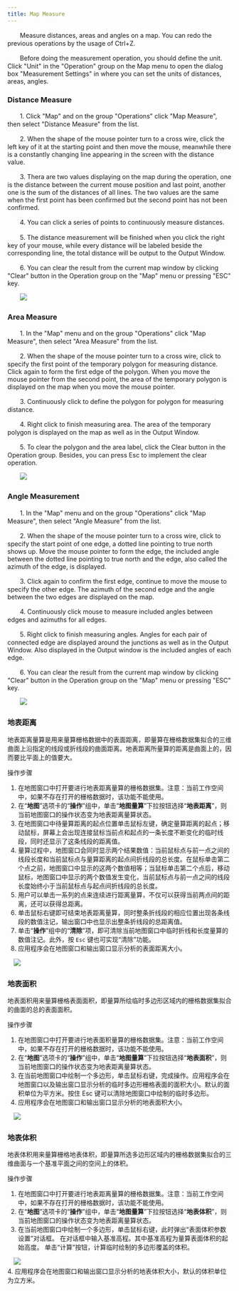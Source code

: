 ```yaml
---
title: Map Measure
---
```


　　Measure distances, areas and angles on a map. You can redo the previous operations by the usage of Ctrl+Z.

　　Before doing the measurement operation, you should define the unit. Click "Unit" in the "Operation" group on the Map menu to open the dialog box "Measurement Settings" in where you can set the units of distances, areas, angles.

### Distance Measure

　　1.  Click "Map" and on the group "Operations" click "Map Measure", then select "Distance Measure" from the list.

　　2.  When the shape of the mouse pointer turn to a cross wire, click the left key of it at the starting point and then move the mouse, meanwhile there is a constantly changing line appearing in the screen with the distance value.

　　3.  Thera are two values displaying on the map during the operation, one is the distance between the current mouse position and last point, another one is the sum of the distances of all lines. The two values are the same when the first point has been confirmed but the second point has not been confirmed.

　　4.  You can click a series of points to continuously measure distances.

　　5.  The distance measurement will be finished when you click the right key of your mouse, while every distance will be labeled beside the corresponding line, the total distance will be output to the Output Window.

　　6.  You can clear the result from the current map window by clicking "Clear" button in the Operation group on the "Map" menu or pressing "ESC" key.

　　![](img/distanceMeasure.png)


### Area Measure

　　1. In the "Map" menu and on the group "Operations" click "Map Measure", then select "Area Measure" from the list.
 
　　2. When the shape of the mouse pointer turn to a cross wire, click to specify the first point of the temporary polygon for measuring distance. Click again to form the first edge of the polygon. When you move the mouse pointer from the second point, the area of the temporary polygon is displayed on the map when you move the mouse pointer.

　　3. Continuously click to define the polygon for polygon for measuring distance.
 
　　4. Right click to finish measuring area. The area of the temporary polygon is displayed on the map as well as in the Output Window.

　　5. To clear the polygon and the area label, click the Clear button in the Operation group. Besides, you can press Esc to implement the clear operation.

　　![](img/areaMeasure.png)

### Angle Measurement

　　1.  In the "Map" menu and on the group "Operations" click "Map Measure", then select "Angle Measure" from the list.

　　2.  When the shape of the mouse pointer turn to a cross wire, click to specify the start point of one edge, a dotted line pointing to true north shows up. Move the mouse pointer to form the edge, the included angle between the dotted line pointing to true north and the edge, also called the azimuth of the edge, is displayed.

　　3.  Click again to confirm the first edge, continue to move the mouse to specify the other edge. The azimuth of the second edge and the angle between the two edges are displayed on the map.

　　4.  Continuously click mouse to measure included angles between edges and azimuths for all edges.

　　5.  Right click to finish measuring angles. Angles for each pair of connected edge are displayed around the junctions as well as in the Output Window. Also displayed in the Output window is the included angles of each edge.

　　6.  You can clear the result from the current map window by clicking "Clear" button in the Operation group on the "Map" menu or pressing "ESC" key.

　　![](img/angleMeasure.png)
  
### 地表距离   
  
地表距离量算是用来量算栅格数据中的表面距离，即量算在栅格数据集拟合的三维曲面上沿指定的线段或折线段的曲面距离。地表距离所量算的距离是曲面上的，因而要比平面上的值要大。

操作步骤  
1. 在地图窗口中打开要进行地表距离量算的栅格数据集。注意：当前工作空间中，如果不存在打开的栅格数据时，该功能不能使用。   
2. 在“**地图**”选项卡的“**操作**”组中，单击“**地图量算**”下拉按钮选择“**地表距离**”，则当前地图窗口的操作状态变为地表距离量算状态。  
3. 在地图窗口中待量算距离的起点位置单击鼠标左键，确定量算距离的起点；移动鼠标，屏幕上会出现连接鼠标当前点和起点的一条长度不断变化的临时线段，同时还显示了这条线段的距离值。  
4. 量算过程中，地图窗口会同时显示两个结果数值：当前鼠标点与前一点之间的线段长度和当前鼠标点与量算距离的起点间折线段的总长度。在鼠标单击第二个点之前，地图窗口中显示的这两个数值相等；当鼠标单击第二个点后，移动鼠标，地图窗口中显示的两个数值发生变化，当前鼠标点与前一点之间的线段长度始终小于当前鼠标点与起点间折线段的总长度。  
5. 用户可以单击一系列的点来连续进行距离量算，不仅可以获得当前两点间的距离，还可以获得总距离。   
6. 单击鼠标右键即可结束地表距离量算，同时整条折线段的相应位置出现各条线段的数值注记，输出窗口中也显示出整条折线段的总距离值。  
7. 单击“**操作**”组中的“**清除**”项，即可清除当前地图窗口中临时折线和长度量算的数值注记。此外，按 `Esc` 键也可实现“清除”功能。  
8. 应用程序会在地图窗口和输出窗口显示分析的表面距离大小。 
 
  
　![](img/SurfaceDistance.png)  
  
### 地表面积  
  
地表面积用来量算栅格表面面积，即量算所绘临时多边形区域内的栅格数据集拟合的曲面的总的表面面积。  
    
操作步骤  
1. 在地图窗口中打开要进行地表面积量算的栅格数据集。注意：当前工作空间中，如果不存在打开的栅格数据时，该功能不能使用。   
2. 在“**地图**”选项卡的“**操作**”组中，单击“**地图量算**”下拉按钮选择“**地表面积**”，则当前地图窗口的操作状态变为地表距离量算状态。  
3. 在当前地图窗口中绘制一个多边形，单击鼠标右键，完成操作。应用程序会在地图窗口以及输出窗口显示分析的临时多边形栅格表面的面积大小。默认的面积单位为平方米。按住 Esc 键可以清除地图窗口中绘制的临时多边形。   
4. 应用程序会在地图窗口和输出窗口显示分析的地表面积大小。 

  
　![](img/SurfaceArea.png)    
  
### 地表体积  
  
地表体积用来量算栅格地表体积，即量算所选多边形区域内的栅格数据集拟合的三维曲面与一个基准平面之间的空间上的体积。
  
    
操作步骤  
1. 在地图窗口中打开要进行地表距离量算的栅格数据集。注意：当前工作空间中，如果不存在打开的栅格数据时，该功能不能使用。   
2. 在“**地图**”选项卡的“**操作**”组中，单击“**地图量算**”下拉按钮选择“**地表体积**”，则当前地图窗口的操作状态变为地表距离量算状态。  
3. 在当前地图窗口中绘制一个多边形，单击鼠标右键，此时弹出“表面体积参数设置”对话框。 在对话框中输入基准高程。其中基准高程为量算表面体积的起始高度。 单击“计算”按钮，计算临时绘制的多边形覆盖的体积。 
    
　![](img/SurfaceVolume.png)      
4. 应用程序会在地图窗口和输出窗口显示分析的地表体积大小，默认的体积单位为立方米。



  
